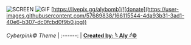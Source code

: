   ![SCREEN](https://user-images.githubusercontent.com/57689838/166112078-82367bae-7cb6-4453-870d-4351d423e3f3.gif)
  ![GIF](https://user-images.githubusercontent.com/57689838/165635544-4b6ed2ea-93ba-446b-83e2-35440e403711.gif)
  [https://livepix.gg/alybomb](![donate](https://user-images.githubusercontent.com/57689838/166115544-4da93b31-3ad1-40e6-b307-dc0fcbd0f9b0.jpg))

 
_Cyberpink© Theme_
| :------: | 
**[Created by: 𓆩 Aly 𓆪©](https://github.com/alybomb/)**